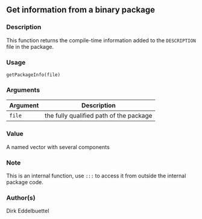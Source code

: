 
## Get information from a binary package

### Description

This function returns the compile-time information added to the
`DESCRIPTION` file in the package.

### Usage

    getPackageInfo(file)

### Arguments

| Argument | Description                             |
| -------- | --------------------------------------- |
| `file`   | the fully qualified path of the package |

### Value

A named vector with several components

### Note

This is an internal function, use `:::` to access it from outside the
internal package code.

### Author(s)

Dirk Eddelbuettel

